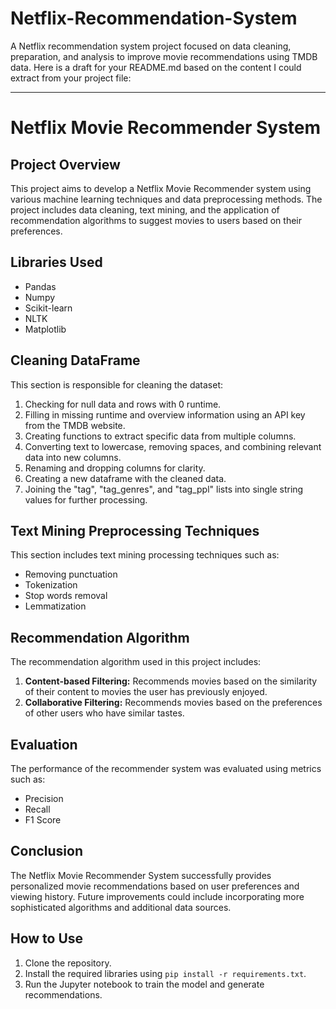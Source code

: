 # Netflix-Recommendation-System
A Netflix recommendation system project focused on data cleaning, preparation, and analysis to improve movie recommendations using TMDB data.
Here is a draft for your README.md based on the content I could extract from your project file:

---

# Netflix Movie Recommender System

## Project Overview
This project aims to develop a Netflix Movie Recommender system using various machine learning techniques and data preprocessing methods. The project includes data cleaning, text mining, and the application of recommendation algorithms to suggest movies to users based on their preferences.

## Libraries Used
- Pandas
- Numpy
- Scikit-learn
- NLTK
- Matplotlib

## Cleaning DataFrame
This section is responsible for cleaning the dataset:
1. Checking for null data and rows with 0 runtime.
2. Filling in missing runtime and overview information using an API key from the TMDB website.
3. Creating functions to extract specific data from multiple columns.
4. Converting text to lowercase, removing spaces, and combining relevant data into new columns.
5. Renaming and dropping columns for clarity.
6. Creating a new dataframe with the cleaned data.
7. Joining the "tag", "tag_genres", and "tag_ppl" lists into single string values for further processing.

## Text Mining Preprocessing Techniques

This section includes text mining processing techniques such as:
- Removing punctuation
- Tokenization
- Stop words removal
- Lemmatization

## Recommendation Algorithm
The recommendation algorithm used in this project includes:
1. **Content-based Filtering:** Recommends movies based on the similarity of their content to movies the user has previously enjoyed.
2. **Collaborative Filtering:** Recommends movies based on the preferences of other users who have similar tastes.

## Evaluation
The performance of the recommender system was evaluated using metrics such as:
- Precision
- Recall
- F1 Score

## Conclusion
The Netflix Movie Recommender System successfully provides personalized movie recommendations based on user preferences and viewing history. Future improvements could include incorporating more sophisticated algorithms and additional data sources.

## How to Use
1. Clone the repository.
2. Install the required libraries using `pip install -r requirements.txt`.
3. Run the Jupyter notebook to train the model and generate recommendations.






